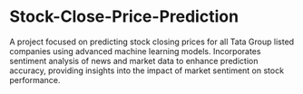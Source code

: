# Stock-Close-Price-Prediction
A project focused on predicting stock closing prices for all Tata Group listed companies using advanced machine learning models. Incorporates sentiment analysis of news and market data to enhance prediction accuracy, providing insights into the impact of market sentiment on stock performance.
